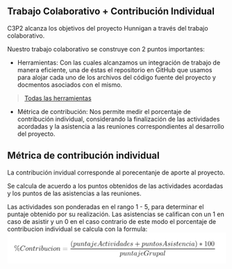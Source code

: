 ## Trabajo Colaborativo + Contribución Individual

C3P2 alcanza los objetivos del proyecto Hunnigan a través del trabajo colaborativo.

Nuestro trabajo colaborativo se construye con 2 puntos importantes:

- Herramientas: Con las cuales alcanzamos un integración de trabajo de manera eficiente, una de éstas el repositorio en GitHub que usamos para alojar cada uno de los archivos del código fuente del proyecto y docmentos asociados con el mismo.
> [Todas las herramientas](./Herramientas.md)

- Métrica de contribución: Nos permite medir el porcentaje de contribución individual, considerando la finalización de las actividades acordadas y la asistencia a las reuniones correspondientes al desarrollo del proyecto.

## Métrica de contribución individual

La contribución invidual corresponde al porecentanje de aporte al proyecto.

Se calcula de acuerdo a los puntos obtenidos de las actividades acordadas y los puntos de las asistencias a las reuniones.

Las actividades son ponderadas en el rango 1 - 5, para determinar el puntaje obtenido por su realización. Las asistencias se califican con un 1 en caso de asistir y un 0 en el caso contrario de este modo el porcentaje de contribucion individual se calcula con la formula:
![formula de Porcentaje de Contribucion Individual](./Materiales/formulaPorcentajeIndividualFondoBlanco.jpg)

